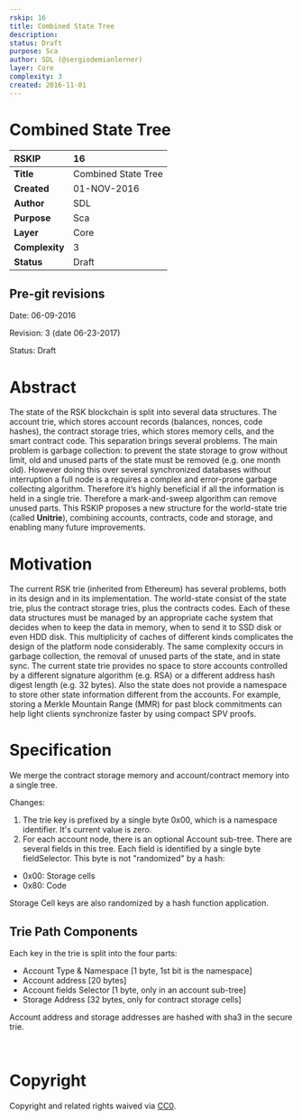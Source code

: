 ```yaml
---
rskip: 16
title: Combined State Tree 
description: 
status: Draft
purpose: Sca
author: SDL (@sergiodemianlerner)
layer: Core
complexity: 3
created: 2016-11-01
---
```


# Combined State Tree

|RSKIP          |16           |
| :------------ |:-------------|
|**Title**      |Combined State Tree |
|**Created**    |01-NOV-2016 |
|**Author**     |SDL |
|**Purpose**    |Sca |
|**Layer**      |Core |
|**Complexity** |3 |
|**Status**     |Draft |

## Pre-git revisions

Date: 06-09-2016

Revision: 3 (date 06-23-2017)

Status: Draft

# **Abstract**

The state of the RSK blockchain is split into several data structures. The account trie, which stores account records (balances, nonces, code hashes), the contract storage tries, which stores memory cells, and the smart contract code. This separation brings several problems. The main problem is garbage collection: to prevent the state storage to grow without limit, old and unused parts of the state must be removed (e.g. one month old). However doing this over several synchronized databases without interruption a full node is a requires a complex and error-prone garbage collecting algorithm. Therefore it’s highly beneficial if all the information is held in a single trie. Therefore a mark-and-sweep algorithm can remove unused parts. This RSKIP proposes a new structure for the world-state trie (called **Unitrie**), combining accounts, contracts, code  and storage, and enabling many future improvements.

# **Motivation**

The current RSK trie (inherited from Ethereum) has several problems, both in its design and in its implementation. The world-state consist of the state trie, plus the contract storage tries, plus the contracts codes. Each of these data structures must be  managed by an appropriate cache system that decides when to keep the data in memory, when to send it to SSD disk or even HDD disk. This multiplicity of caches of different kinds complicates the design of the platform node considerably. The same complexity occurs in garbage collection, the removal of unused parts of the state, and in state sync.
The current state trie provides no space to store accounts controlled by a different signature algorithm (e.g. RSA) or a different address hash digest length (e.g. 32 bytes). Also the state does not provide a namespace to store other state information different from the accounts. For example, storing a Merkle Mountain Range (MMR) for past block commitments can help light clients synchronize faster by using compact SPV proofs.


# **Specification**

We merge the contract storage memory and account/contract memory into a single tree.

Changes:

1. The trie key is prefixed by a single byte 0x00, which is a namespace identifier. It's current value is zero.
2. For each account node, there is an optional Account sub-tree.  There are several fields in this tree. Each field is identified by a single byte fieldSelector. This byte is not "randomized" by a hash:
 * 0x00: Storage cells
 * 0x80: Code

Storage Cell keys are also randomized by a hash function application.

## Trie Path Components 

Each key in the trie is split into the four parts:

* Account Type & Namespace [1 byte, 1st bit is the namespace]
* Account address [20 bytes]
* Account fields Selector [1 byte, only in an account sub-tree]
* Storage Address [32 bytes, only for contract storage cells]

Account address and storage addresses are hashed with sha3 in the secure trie. 

 

# **Copyright**

Copyright and related rights waived via [CC0](https://creativecommons.org/publicdomain/zero/1.0/).
